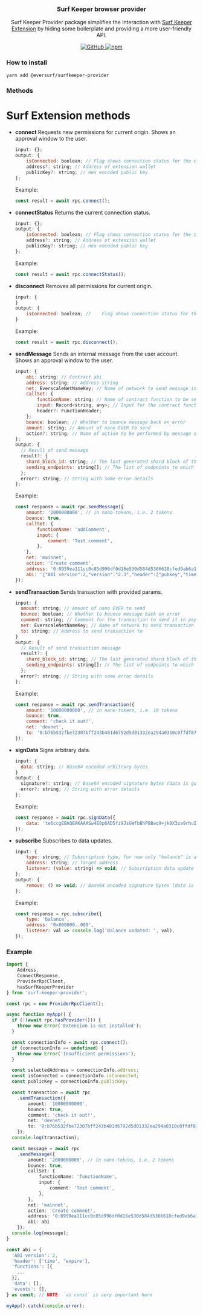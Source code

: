 <p align="center">
    <h3 align="center">Surf Keeper browser provider</h3>
    <p align="center">Surf Keeper Provider package simplifies the interaction with <a href="https://ever.surf/download/" target="_blank">Surf Keeper Extension</a> by hiding some boilerplate and providing a more user-friendly API.</p>
    <p align="center">
        <a href="/LICENSE">
            <img alt="GitHub" src="https://img.shields.io/github/license/broxus/everscale-inpage-provider" />
        </a>
        <a href="https://www.npmjs.com/package/@eversurf/surfkeeper-provider">
            <img alt="npm" src="https://img.shields.io/npm/v/@eversurf/surfkeeper-provider">
        </a>
    </p>
</p>

### How to install

```shell
yarn add @eversurf/surfkeeper-provider
```

### Methods

# Surf Extension methods

-   **connect**
    Requests new permissions for current origin.
    Shows an approval window to the user.
    ```jsx
    input: {};
    output: {
    	isConnected: boolean; // Flag shows connection status for the current origin
    	address?: string; // Address of extension wallet
    	publicKey?: string; // Hex encoded public key
    };
    ```
    Example:
    ```jsx
    const result = await rpc.connect();
    ```
-   **connectStatus**
    Returns the current connection status.
    ```jsx
    input: {};
    output: {
    	isConnected: boolean; // Flag shows connection status for the current origin
    	address?: string; // Address of extension wallet
    	publicKey?: string; // Hex encoded public key
    };
    ```
    Example:
    ```jsx
    const result = await rpc.connectStatus();
    ```
-   **disconnect**
    Removes all permissions for current origin.
    ```jsx
    input: {
    }
    output: {
        isConnected: boolean; // 	Flag shows connection status for the current origin; should return `false` as disconnect method execution result
    }
    ```
    Example:
    ```jsx
    const result = await rpc.disconnect();
    ```
-   **sendMessage**
    Sends an internal message from the user account.
    Shows an approval window to the user.
    ```jsx
    input: {
    	abi: string; // Contract abi
    	address: string; // Address string
    	net: EverscaleNetNameKey; // Name of network to send message in, i.e. 'mainnet' | 'devnet'
    	callSet: {
    		functionName: string; // Name of contract function to be sent to the contract
    		input: Record<string, any>; // Input for the contract function
    		header?: FunctionHeader;
    	};
    	bounce: boolean; // Whether to bounce message back on error
    	amount: string; // Amount of nano EVER to send
    	action?: string; // Name of action to be performed by message send
    };
    output: {
      // Result of send message
      result?: {
        shard_block_id: string; // The last generated shard block of the message destination account before the message was sent
        sending_endpoints: string[]; // The list of endpoints to which the message was sent
      };
      error?: string; // String with some error details
    };
    ```
    Example:
    ```jsx
    const response = await rpc.sendMessage({
        amount: '2000000000', // in nano-tokens, i.e. 2 tokens
        bounce: true,
        callSet: {
            functionName: 'addComment',
            input: {
                comment: 'Test comment',
            },
        },
        net: 'mainnet',
        action: 'Create comment',
        address: '0:8959ea111cc0c85d996df0d16e530d584d5366618cfed9ab6a1754828bb78479',
        abi: '{"ABI version":2,"version":"2.3","header":["pubkey","time","expire"]...',
    });
    ```
-   **sendTransaction**
    Sends transaction with provided params.
    ```jsx
    input: {
      amount: string; // Amount of nano EVER to send
      bounce: boolean; // Whether to bounce message back on error
      comment: string; // Comment for the transaction to send it in payload
      net: EverscaleNetNameKey; // Name of network to send transaction in, i.e. 'mainnet' | 'devnet'
      to: string; // Address to send transaction to
    }
    output: {
      // Result of send transaction message
      result?: {
        shard_block_id: string; // The last generated shard block of the message destination account before the message was sent
        sending_endpoints: string[]; // The list of endpoints to which the message was sent
      };
      error?: string; // String with some error details
    };
    ```
    Example:
    ```jsx
    const response = await rpc.sendTransaction({
        amount: '10000000000', // in nano-tokens, i.e. 10 tokens
        bounce: true,
        comment: 'check it out!',
        net: 'devnet',
        to: '0:b76b532fbe72307bff243b401d6792d5d01332ea294a0310c0ffdf874026f2b9',
    });
    ```
-   **signData**
    Signs arbitrary data.
    ```jsx
    input: {
      data: string; // Base64 encoded arbitrary bytes
    }
    output: {
      signature?: string; // Base64 encoded signature bytes (data is guaranteed to be 64 bytes long)
      error?: string; // String with error details
    };
    ```
    Example:
    ```jsx
    const response = await rpc.signData({
        data: 'te6ccgEBAQEAKAAASw4E0p6AD5fz9JsGWfbBhP0Bwq9+jk0X3za9rhuI7A1H3DxC0QBw',
    });
    ```
-   **subscribe**
    Subscribes to data updates.
    ```jsx
    input: {
    	type: string; // Subscription type, for now only "balance" is available
    	address: string; // Target address
    	listener: (value: string) => void; // Subscription data update handler
    };
    output: {
    	remove: () => void; // Base64 encoded signature bytes (data is guaranteed to be 64 bytes long)
    };
    ```
    Example:
    ```jsx
    const response = rpc.subscribe({
        type: 'balance',
        address: '0x000000..000',
        listener: val => console.log('Balance uodated: ', val),
    });
    ```

### Example

```typescript
import {
    Address,
    ConnectResponse,
    ProviderRpcClient,
    hasSurfKeeperProvider
} from 'surf-keeper-provider';

const rpc = new ProviderRpcClient();

async function myApp() {
  if (!(await rpc.hasProvider())) {
    throw new Error('Extension is not installed');
  }

  const connectionInfo = await rpc.connect();
  if (connectionInfo == undefined) {
    throw new Error('Insufficient permissions');
  }

  const selectedAddress = connectionInfo.address;
  const isConnected = connectionInfo.isConnected;
  const publicKey = connectionInfo.publicKey;

  const transaction = await rpc
    .sendTransaction({
        amount: '10000000000',
        bounce: true,
        comment: 'check it out!',
        net: 'devnet',
        to: '0:b76b532fbe72307bff243b401d6792d5d01332ea294a0310c0ffdf874026f2b9'
    });
  console.log(transaction);

  const message = await rpc
    .sendMessage({
        amount: '2000000000', // in nano-tokens, i.e. 2 tokens
        bounce: true,
        callSet: {
            functionName: 'functionName',
            input: {
                comment: 'Test comment',
            },
        },
        net: 'mainnet',
        action: 'Create comment',
        address: '0:8959ea111cc0c85d996df0d16e530d584d5366618cfed9ab6a1754828bb78479',
        abi: abi
    });
  console.log(message);
}

const abi = {
  'ABI version': 2,
  'header': ['time', 'expire'],
  'functions': [{
    ...
  }],
  'data': [],
  'events': [],
} as const; // NOTE: `as const` is very important here

myApp().catch(console.error);
```
